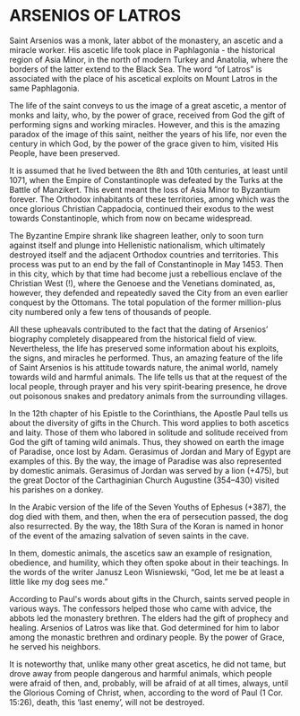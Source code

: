 # ARSENIOS OF LATROS

Saint Arsenios was a monk, later abbot of the monastery, an ascetic and a miracle worker. His ascetic life took place in Paphlagonia - the historical region of Asia Minor, in the north of modern Turkey and Anatolia, where the borders of the latter extend to the Black Sea. The word “of Latros” is associated with the place of his ascetical exploits on Mount Latros in the same Paphlagonia.

The life of the saint conveys to us the image of a great ascetic, a mentor of monks and laity, who, by the power of grace, received from God the gift of performing signs and working miracles. However, and this is the amazing paradox of the image of this saint, neither the years of his life, nor even the century in which God, by the power of the grace given to him, visited His People, have been preserved.

It is assumed that he lived between the 8th and 10th centuries, at least until 1071, when the Empire of Constantinople was defeated by the Turks at the Battle of Manzikert. This event meant the loss of Asia Minor to Byzantium forever. The Orthodox inhabitants of these territories, among which was the once glorious Christian Cappadocia, continued their exodus to the west towards Constantinople, which from now on became widespread.

The Byzantine Empire shrank like shagreen leather, only to soon turn against itself and plunge into Hellenistic nationalism, which ultimately destroyed itself and the adjacent Orthodox countries and territories. This process was put to an end by the fall of Constantinople in May 1453. Then in this city, which by that time had become just a rebellious enclave of the Christian West (!), where the Genoese and the Venetians dominated, as, however, they defended and repeatedly saved the City from an even earlier conquest by the Ottomans. The total population of the former million-plus city numbered only a few tens of thousands of people.

All these upheavals contributed to the fact that the dating of Arsenios’ biography completely disappeared from the historical field of view. Nevertheless, the life has preserved some information about his exploits, the signs, and miracles he performed. Thus, an amazing feature of the life of Saint Arsenios is his attitude towards nature, the animal world, namely towards wild and harmful animals. The life tells us that at the request of the local people, through prayer and his very spirit-bearing presence, he drove out poisonous snakes and predatory animals from the surrounding villages.

In the 12th chapter of his Epistle to the Corinthians, the Apostle Paul tells us about the diversity of gifts in the Church. This word applies to both ascetics and laity. Those of them who labored in solitude and solitude received from God the gift of taming wild animals. Thus, they showed on earth the image of Paradise, once lost by Adam. Gerasimus of Jordan and Mary of Egypt are examples of this. By the way, the image of Paradise was also represented by domestic animals. Gerasimus of Jordan was served by a lion (+475), but the great Doctor of the Carthaginian Church Augustine (354–430) visited his parishes on a donkey.

In the Arabic version of the life of the Seven Youths of Ephesus (+387), the dog died with them, and then, when the era of persecution passed, the dog also resurrected. By the way, the 18th Sura of the Koran is named in honor of the event of the amazing salvation of seven saints in the cave.

In them, domestic animals, the ascetics saw an example of resignation, obedience, and humility, which they often spoke about in their teachings. In the words of the writer Janusz Leon Wisniewski, “God, let me be at least a little like my dog ​​sees me.”

According to Paul's words about gifts in the Church, saints served people in various ways. The confessors helped those who came with advice, the abbots led the monastery brethren. The elders had the gift of prophecy and healing. Arsenios of Latros was like that. God determined for him to labor among the monastic brethren and ordinary people. By the power of Grace, he served his neighbors.

It is noteworthy that, unlike many other great ascetics, he did not tame, but drove away from people dangerous and harmful animals, which people were afraid of then, and, probably, will be afraid of at all times, always, until the Glorious Coming of Christ, when, according to the word of Paul (1 Cor. 15:26), death, this ‘last enemy’, will not be destroyed.
